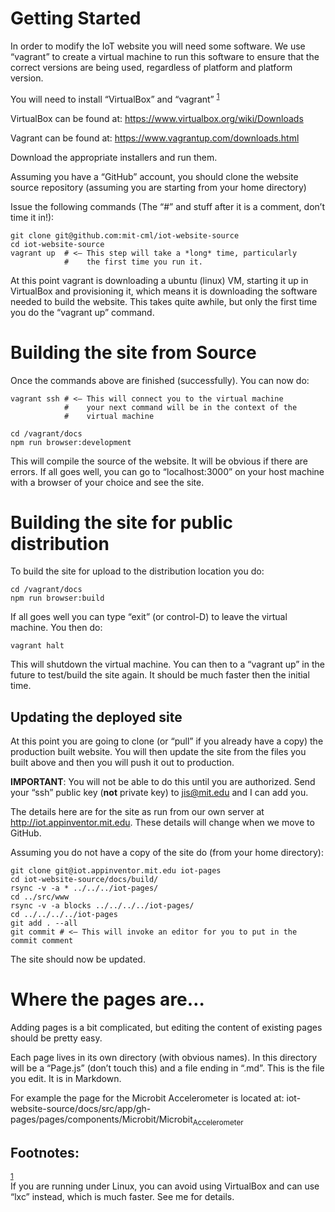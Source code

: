 # Getting Started

In order to modify the IoT website you will need some software. We use
“vagrant” to create a virtual machine to run this software to ensure
that the correct versions are being used, regardless of platform and
platform version.

You will need to install “VirtualBox” and “vagrant” <sup><a id="fnr.1" class="footref" href="#fn.1">1</a></sup>

VirtualBox can be found at: <https://www.virtualbox.org/wiki/Downloads>

Vagrant can be found at: <https://www.vagrantup.com/downloads.html>

Download the appropriate installers and run them.

Assuming you have a “GitHub” account, you should clone the website
source repository (assuming you are starting from your home directory)

Issue the following commands (The “#” and stuff after it is a comment,
don’t time it in!):

    git clone git@github.com:mit-cml/iot-website-source
    cd iot-website-source
    vagrant up  # <– This step will take a *long* time, particularly
                #    the first time you run it.

At this point vagrant is downloading a ubuntu (linux) VM, starting it
up in VirtualBox and provisioning it, which means it is downloading
the software needed to build the website. This takes quite awhile, but
only the first time you do the “vagrant up” command.

# Building the site from Source

Once the commands above are finished (successfully). You can now do:

    vagrant ssh # <– This will connect you to the virtual machine
                #    your next command will be in the context of the
                #    virtual machine
    
    cd /vagrant/docs
    npm run browser:development

This will compile the source of the website. It will be obvious if
there are errors. If all goes well, you can go to “localhost:3000” on
your host machine with a browser of your choice and see the site.

# Building the site for public distribution

To build the site for upload to the distribution location you do:

    cd /vagrant/docs
    npm run browser:build

If all goes well you can type “exit” (or control-D) to leave the
virtual machine. You then do:

    vagrant halt

This will shutdown the virtual machine. You can then to a “vagrant up”
in the future to test/build the site again. It should be much faster
then the initial time.

## Updating the deployed site

At this point you are going to clone (or “pull” if you already have a
copy) the production built website. You will then update the site from
the files you built above and then you will push it out to production.

**IMPORTANT**: You will not be able to do this until you are
 authorized. Send your “ssh” public key (**not** private key) to
 jis@mit.edu and I can add you.

The details here are for the site as run from our own server at
<http://iot.appinventor.mit.edu>. These details will change when we move
to GitHub.

Assuming you do not have a copy of the site do (from your home directory):

    git clone git@iot.appinventor.mit.edu iot-pages
    cd iot-website-source/docs/build/
    rsync -v -a * ../../../iot-pages/
    cd ../src/www
    rsync -v -a blocks ../../../../iot-pages/
    cd ../../../../iot-pages
    git add . --all
    git commit # <– This will invoke an editor for you to put in the commit comment

The site should now be updated.

# Where the pages are&#x2026;

Adding pages is a bit complicated, but editing the content of existing
pages should be pretty easy.

Each page lives in its own directory (with obvious names). In this
directory will be a “Page.js” (don’t touch this) and a file ending in
“.md”. This is the file you edit. It is in Markdown.

For example the page for the Microbit Accelerometer is located at:
iot-website-source/docs/src/app/gh-pages/pages/components/Microbit/Microbit<sub>Accelerometer</sub>

<div id="footnotes">
<h2 class="footnotes">Footnotes: </h2>
<div id="text-footnotes">

<div class="footdef"><sup><a id="fn.1" class="footnum" href="#fnr.1">1</a></sup> <div class="footpara">If you are running under Linux, you can avoid using VirtualBox and
    can use “lxc” instead, which is much faster. See me for details.</div></div>


</div>
</div>
